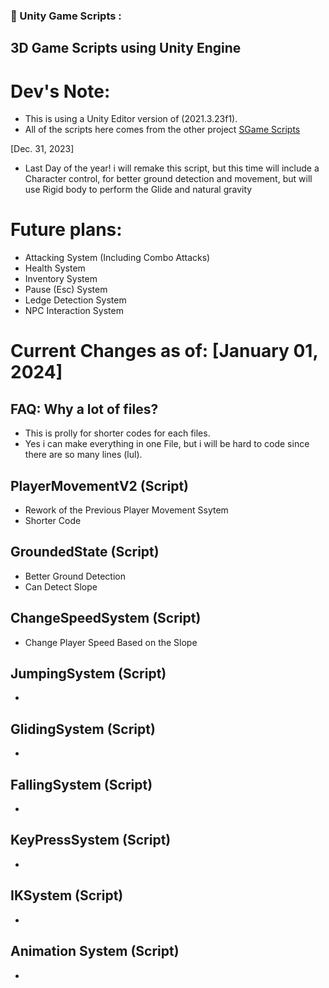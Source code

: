 ### 🔨 Unity Game Scripts :
3D Game Scripts using Unity Engine
---

<h1>Dev's Note:</h1>

- This is using a Unity Editor version of (2021.3.23f1).
- All of the scripts here comes from the other project [SGame Scripts](https://github.com/SagaeHaruki/SGameScripts)

[Dec. 31, 2023]
- Last Day of the year! i will remake this script, but this time will include a Character control, for better ground detection and movement, but will use Rigid body to perform the Glide and natural gravity

<h1>Future plans:</h1>

- Attacking System (Including Combo Attacks)
- Health System
- Inventory System
- Pause (Esc) System
- Ledge Detection System
- NPC Interaction System

<h1>Current Changes as of: [January 01, 2024]</h1>
<h2>FAQ: Why a lot of files?</h2>

- This is prolly for shorter codes for each files.
- Yes i can make everything in one File, but i will be hard to code since there are so many lines (lul).

<h2>PlayerMovementV2 (Script)</h2>

- Rework of the Previous Player Movement Ssytem
- Shorter Code

<h2>GroundedState (Script)</h2>

- Better Ground Detection
- Can Detect Slope

<h2>ChangeSpeedSystem (Script)</h2>

- Change Player Speed Based on the Slope

<h2>JumpingSystem (Script)</h2>

- 

<h2>GlidingSystem (Script)</h2>

- 

<h2>FallingSystem (Script)</h2>

- 

<h2>KeyPressSystem (Script)</h2>

- 
 
<h2>IKSystem (Script)</h2>

- 

<h2>Animation System (Script)</h2>

- 
